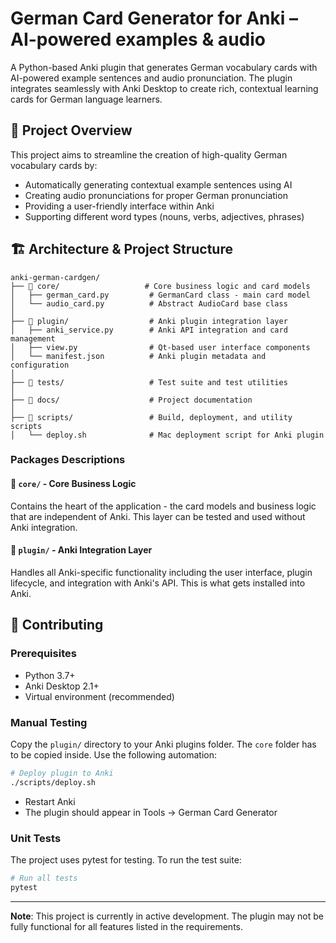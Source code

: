 # German Card Generator for Anki – AI-powered examples &amp; audio

A Python-based Anki plugin that generates German vocabulary cards with AI-powered example sentences and audio pronunciation. The plugin integrates seamlessly with Anki Desktop to create rich, contextual learning cards for German language learners.

## 🎯 Project Overview

This project aims to streamline the creation of high-quality German vocabulary cards by:
- Automatically generating contextual example sentences using AI
- Creating audio pronunciations for proper German pronunciation
- Providing a user-friendly interface within Anki
- Supporting different word types (nouns, verbs, adjectives, phrases)

## 🏗️ Architecture & Project Structure

```
anki-german-cardgen/
├── 📂 core/                   # Core business logic and card models
│   ├── german_card.py         # GermanCard class - main card model
│   └── audio_card.py          # Abstract AudioCard base class
│
├── 📂 plugin/                  # Anki plugin integration layer
│   ├── anki_service.py        # Anki API integration and card management
│   ├── view.py                # Qt-based user interface components
│   └── manifest.json          # Anki plugin metadata and configuration
│
├── 📂 tests/                   # Test suite and test utilities
│
├── 📂 docs/                    # Project documentation
│
├── 📂 scripts/                 # Build, deployment, and utility scripts
│   └── deploy.sh              # Mac deployment script for Anki plugin
```

### Packages Descriptions

#### 🎯 **`core/`** - Core Business Logic
Contains the heart of the application - the card models and business logic that are independent of Anki. This layer can be tested and used without Anki integration.

#### 🔌 **`plugin/`** - Anki Integration Layer
Handles all Anki-specific functionality including the user interface, plugin lifecycle, and integration with Anki's API. This is what gets installed into Anki.

## 🚀 Contributing

### Prerequisites
- Python 3.7+
- Anki Desktop 2.1+
- Virtual environment (recommended)

### Manual Testing
Copy the `plugin/` directory to your Anki plugins folder. The `core` folder has to be copied inside. 
Use the following automation:

```bash
# Deploy plugin to Anki
./scripts/deploy.sh 
```

- Restart Anki
- The plugin should appear in Tools → German Card Generator

### Unit Tests
The project uses pytest for testing. To run the test suite:

```bash
# Run all tests
pytest
```

---

**Note**: This project is currently in active development. The plugin may not be fully functional for all features listed in the requirements.
